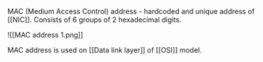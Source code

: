 MAC (Medium Access Control) address - hardcoded and unique address of [[NIC]]. Consists of 6 groups of 2 hexadecimal digits.

![[MAC address 1.png]]

MAC address is used on [[Data link layer]] of [[OSI]] model.